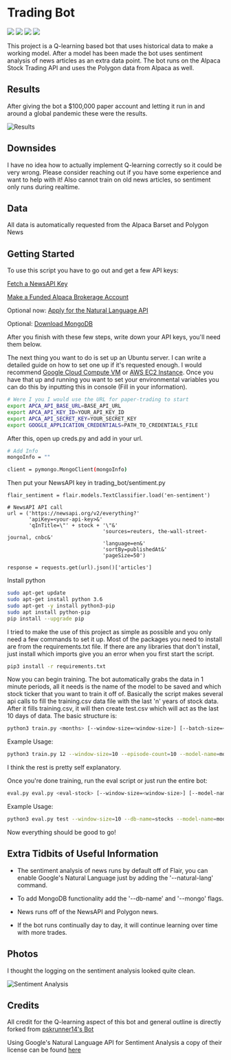 # Trading Bot
[![](https://img.shields.io/github/v/release/tamuseanmiller/alpaca-stock-trading-bot)](https://github.com/tamuseanmiller/alpaca-stock-trading-bot/releases)
[![](https://img.shields.io/github/license/tamuseanmiller/alpaca-stock-trading-bot)](https://github.com/tamuseanmiller/alpaca-stock-trading-bot/blob/master/LICENSE.txt)
![](https://img.shields.io/github/stars/tamuseanmiller/alpaca-stock-trading-bot)
![](https://img.shields.io/tokei/lines/github/tamuseanmiller/alpaca-stock-trading-bot)

This project is a Q-learning based bot that uses historical data to make a working model. After a model has been made the bot uses sentiment analysis of news articles as an extra data point. The bot runs on the Alpaca Stock Trading API and uses the Polygon data from Alpaca as well.

## Results

After giving the bot a $100,000 paper account and letting it run in and around a global pandemic these were the results.

![Results](images/results.PNG)

## Downsides

I have no idea how to actually implement Q-learning correctly so it could be very wrong. Please consider reaching out if you have some experience and want to help with it! Also cannot train on old news articles, so sentiment only runs during realtime.

## Data

All data is automatically requested from the Alpaca Barset and Polygon News

## Getting Started

To use this script you have to go out and get a few API keys:

[Fetch a NewsAPI Key](https://newsapi.org/)

[Make a Funded Alpaca Brokerage Account](https://alpaca.markets/)

Optional now: [Apply for the Natural Language API](https://cloud.google.com/natural-language/)

Optional: [Download MongoDB](https://www.mongodb.com/)

After you finish with these few steps, write down your API keys, you'll need them below.

The next thing you want to do is set up an Ubuntu server. I can write a detailed guide on how to set one up if it's requested enough. I would recommend [Google Cloud Compute VM](https://console.cloud.google.com/compute/) or [AWS EC2 Instance](https://aws.amazon.com/). Once you have that up and running you want to set your environmental variables you can do this by inputting this in console (Fill in your information).

```bash
# Were I you I would use the URL for paper-trading to start
export APCA_API_BASE_URL=BASE_API_URL
export APCA_API_KEY_ID=YOUR_API_KEY_ID
export APCA_API_SECRET_KEY=YOUR_SECRET_KEY
export GOOGLE_APPLICATION_CREDENTIALS=PATH_TO_CREDENTIALS_FILE
```

After this, open up creds.py and add in your url.

```bash
# Add Info
mongoInfo = ""

client = pymongo.MongoClient(mongoInfo)
```

Then put your NewsAPI key in trading_bot/sentiment.py

```
flair_sentiment = flair.models.TextClassifier.load('en-sentiment')

# NewsAPI API call
url = ('https://newsapi.org/v2/everything?'
       'apiKey=<your-api-key>&'
       'qInTitle=\"' + stock + '\"&'
                               'sources=reuters, the-wall-street-journal, cnbc&'
                               'language=en&'
                               'sortBy=publishedAt&'
                               'pageSize=50')

response = requests.get(url).json()['articles']
```

Install python

```bash
sudo apt-get update
sudo apt-get install python 3.6
sudo apt-get -y install python3-pip
sudo apt install python-pip
pip install --upgrade pip
```

I tried to make the use of this project as simple as possible and you only need a few commands to set it up. Most of the packages you need to install are from the requirements.txt file. If there are any libraries that don't install, just install which imports give you an error when you first start the script.

```bash
pip3 install -r requirements.txt
```

Now you can begin training. The bot automatically grabs the data in 1 minute periods, all it needs is the name of the model to be saved and which stock ticker that you want to train it off of. Basically the script makes several api calls to fill the training.csv data file with the last 'n' years of stock data. After it fills training.csv, it will then create test.csv which will act as the last 10 days of data. The basic structure is:

```bash
python3 train.py <months> [--window-size=<window-size>] [--batch-size=<batch-size>] [--episode-count=<episode-count>] [--model-name=<model-name>] [--pretrained] [--stock-name=<stock-name>] [--debug]
```


Example Usage:

```bash
python3 train.py 12 --window-size=10 --episode-count=10 --model-name=model_alpha --stock_name=AMD --pretrained --debug
```

I think the rest is pretty self explanatory.

Once you're done training, run the eval script or just run the entire bot:

```bash
eval.py eval.py <eval-stock> [--window-size=<window-size>] [--model-name=<model-name>] [--run-bot] [--db-name=<db-name>] [--stock-name=<stock-ticker>] [--natural-lang] [--debug] [--mongo]
```


Example Usage:

```bash
python3 eval.py test --window-size=10 --db-name=stocks --model-name=model_alpha --run-bot --stock-name=GOOGL --mongo --debug
```

Now everything should be good to go!

## Extra Tidbits of Useful Information

* The sentiment analysis of news runs by default off of Flair, you can enable Google's Natural Language just by adding the '--natural-lang' command.

* To add MongoDB functionality add the '--db-name' and '--mongo' flags.

* News runs off of the NewsAPI and Polygon news.

* If the bot runs continually day to day, it will continue learning over time with more trades.


## Photos

I thought the logging on the sentiment analysis looked quite clean.

![Sentiment Analysis](images/analysis.PNG)


## Credits

All credit for the Q-learning aspect of this bot and general outline is directly forked from [pskrunner14's Bot](https://github.com/pskrunner14/trading-bot)

Using Google's Natural Language API for Sentiment Analysis a copy of their license can be found [here](http://www.apache.org/licenses/LICENSE-2.0)
